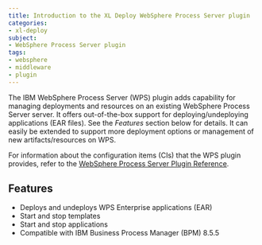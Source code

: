 ```yaml
---
title: Introduction to the XL Deploy WebSphere Process Server plugin
categories:
- xl-deploy
subject:
- WebSphere Process Server plugin
tags:
- websphere
- middleware
- plugin
---
```


The IBM WebSphere Process Server (WPS) plugin adds capability for managing deployments and resources on an existing WebSphere Process Server server. It offers out-of-the-box support for deploying/undeploying applications (EAR files). See the *Features* section below for details. It can easily be extended to support more deployment options or management of new artifacts/resources on WPS.

For information about the configuration items (CIs) that the WPS plugin provides, refer to the [WebSphere Process Server Plugin Reference](/xl-deploy/latest/wpsPluginManual.html).

## Features

* Deploys and undeploys WPS Enterprise applications (EAR)
* Start and stop templates
* Start and stop applications
* Compatible with IBM Business Process Manager (BPM) 8.5.5
